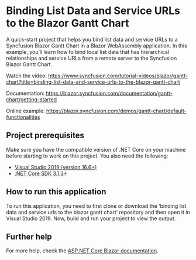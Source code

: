 # Binding List Data and Service URLs to the Blazor Gantt Chart

A quick-start project that helps you bind list data and service URLs to a Syncfusion Blazor Gantt Chart in a Blazor WebAssembly application. In this example, you’ll learn how to bind local list data that has hierarchical relationships and service URLs from a remote server to the Syncfusion Blazor Gantt Chart.

Watch the video: https://www.syncfusion.com/tutorial-videos/blazor/gantt-chart?title=binding-list-data-and-service-urls-to-the-blazor-gantt-chart

Documentation: https://blazor.syncfusion.com/documentation/gantt-chart/getting-started

Online example: https://blazor.syncfusion.com/demos/gantt-chart/default-functionalities

## Project prerequisites
Make sure you have the compatible version of .NET Core on your machine before starting to work on this project. You also need the following:
* [Visual Studio 2019 (version 16.6+)]( https://visualstudio.microsoft.com/downloads)
* [.NET Core SDK 3.1.3+](https://dotnet.microsoft.com/download/dotnet-core/3.1)

## How to run this application
To run this application, you need to first clone or download the ‘binding list data and service urls to the blazor gantt chart’ repository and then open it in Visual Studio 2019. Now, build and run your project to view the output.

## Further help
For more help, check the [ASP.NET Core Blazor documentation](https://docs.microsoft.com/en-us/aspnet/core/blazor).
